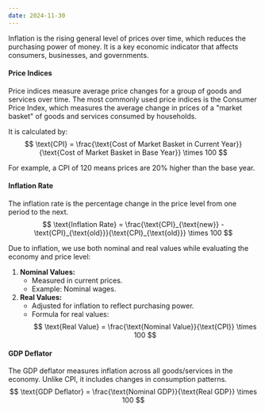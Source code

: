 ```yaml
---
date: 2024-11-30
---
```

Inflation is the rising general level of prices over time, which reduces the purchasing power of money. It is a key economic indicator that affects consumers, businesses, and governments.
#### Price Indices
Price indices measure average price changes for a group of goods and services over time. The most commonly used price indices is the Consumer Price Index, which measures the average change in prices of a "market basket" of goods and services consumed by households.  

It is calculated by:
   $$
   \text{CPI} = \frac{\text{Cost of Market Basket in Current Year}}{\text{Cost of Market Basket in Base Year}} \times 100
   $$

For example, a CPI of 120 means prices are 20% higher than the base year.  

#### Inflation Rate
The inflation rate is the percentage change in the price level from one period to the next.  
$$
\text{Inflation Rate} = \frac{\text{CPI}_{\text{new}} - \text{CPI}_{\text{old}}}{\text{CPI}_{\text{old}}} \times 100
$$

Due to inflation, we use both nominal and real values while evaluating the economy and price level:

1. **Nominal Values:**  
   - Measured in current prices.  
   - Example: Nominal wages.
2. **Real Values:**  
   - Adjusted for inflation to reflect purchasing power.  
   - Formula for real values:$$
   \text{Real Value} = \frac{\text{Nominal Value}}{\text{CPI}} \times 100
   $$
#### GDP Deflator
The GDP deflator measures inflation across all goods/services in the economy. Unlike CPI, it includes changes in consumption patterns.  
$$
\text{GDP Deflator} = \frac{\text{Nominal GDP}}{\text{Real GDP}} \times 100
$$